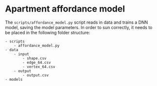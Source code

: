 # Apartment affordance model

The `scripts/affordance_model.py` script reads in data and trains a DNN model, saving the model parameters.
In order to sun correctly, it needs to be placed in the following folder structure:

```
- scripts
    - affordance_model.py
- data
    - input
        - shape.csv
        - edge_64.csv
        - vertex_64.csv
    - output
        - output.csv
- models
```
